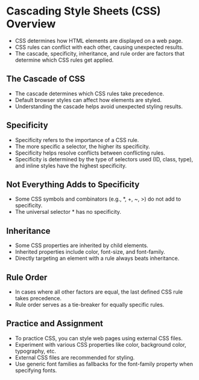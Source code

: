 # Cascading Style Sheets (CSS) Overview
- CSS determines how HTML elements are displayed on a web page.
- CSS rules can conflict with each other, causing unexpected results.
- The cascade, specificity, inheritance, and rule order are factors that determine which CSS rules get applied.

## The Cascade of CSS
- The cascade determines which CSS rules take precedence.
- Default browser styles can affect how elements are styled.
- Understanding the cascade helps avoid unexpected styling results.

## Specificity
- Specificity refers to the importance of a CSS rule.
- The more specific a selector, the higher its specificity.
- Specificity helps resolve conflicts between conflicting rules.
- Specificity is determined by the type of selectors used (ID, class, type), and inline styles have the highest specificity.

## Not Everything Adds to Specificity
- Some CSS symbols and combinators (e.g., *, +, ~, >) do not add to specificity.
- The universal selector * has no specificity.

## Inheritance
- Some CSS properties are inherited by child elements.
- Inherited properties include color, font-size, and font-family.
- Directly targeting an element with a rule always beats inheritance.

## Rule Order
- In cases where all other factors are equal, the last defined CSS rule takes precedence.
- Rule order serves as a tie-breaker for equally specific rules.

## Practice and Assignment
- To practice CSS, you can style web pages using external CSS files.
- Experiment with various CSS properties like color, background color, typography, etc.
- External CSS files are recommended for styling.
- Use generic font families as fallbacks for the font-family property when specifying fonts.